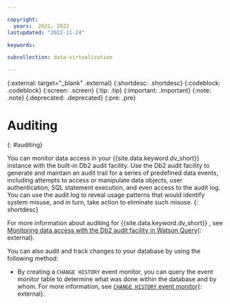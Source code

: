 ```yaml
---

copyright:
  years:  2021, 2022
lastupdated: "2022-11-24"

keywords: 

subcollection: data-virtualization

---
```


{:external: target="_blank" .external}
{:shortdesc: .shortdesc}
{:codeblock: .codeblock}
{:screen: .screen}
{:tip: .tip}
{:important: .important}
{:note: .note}
{:deprecated: .deprecated}
{:pre: .pre}

# Auditing
{: #auditing}

You can monitor data access in your {{site.data.keyword.dv_short}}  instance with the built-in Db2 audit facility. Use the Db2 audit facility to generate and maintain an audit trail for a series of predefined data events, including attempts to access or manipulate data objects, user authentication, SQL statement execution, and even access to the audit log. You can use the audit log to reveal usage patterns that would identify system misuse, and in turn, take action to eliminate such misuse.
{: shortdesc}

For more information about auditing for {{site.data.keyword.dv_short}} , see [Monitoring data access with the Db2 audit facility in Watson Query](https://dataplatform.cloud.ibm.com/docs/content/dvaas/dvaas_audit_policy_guidelines.html){: external}.


You can also audit and track changes to your database by using the following method:
* By creating a `CHANGE HISTORY` event monitor, you can query the event monitor table to determine what was done within the database and by whom. For more information, see [`CHANGE HISTORY` event monitor](https://www.ibm.com/support/knowledgecenter/en/SSEPGG_11.1.0/com.ibm.db2.luw.sql.ref.doc/doc/r0059363.html){: external}.
